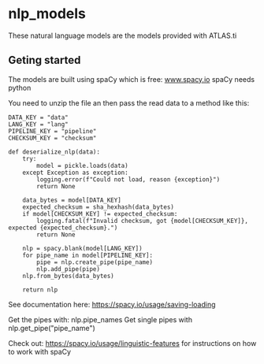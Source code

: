 # nlp_models

These natural language models are the models provided with ATLAS.ti

## Geting started
The models are built using spaCy which is free: www.spacy.io
spaCy needs python

You need to unzip the file an then pass the read data to a method like this:
```
DATA_KEY = "data"
LANG_KEY = "lang"
PIPELINE_KEY = "pipeline"
CHECKSUM_KEY = "checksum"

def deserialize_nlp(data):
    try:
        model = pickle.loads(data)
    except Exception as exception:
        logging.error(f"Could not load, reason {exception}")
        return None

    data_bytes = model[DATA_KEY]
    expected_checksum = sha_hexhash(data_bytes)
    if model[CHECKSUM_KEY] != expected_checksum:
        logging.fatal(f"Invalid checksum, got {model[CHECKSUM_KEY]}, expected {expected_checksum}.")
        return None

    nlp = spacy.blank(model[LANG_KEY])
    for pipe_name in model[PIPELINE_KEY]:
        pipe = nlp.create_pipe(pipe_name)
        nlp.add_pipe(pipe)
    nlp.from_bytes(data_bytes)

    return nlp
```
See documentation here: https://spacy.io/usage/saving-loading


Get the pipes with: nlp.pipe_names
Get single pipes with nlp.get_pipe("pipe_name")

Check out: https://spacy.io/usage/linguistic-features for instructions on how to work with spaCy
